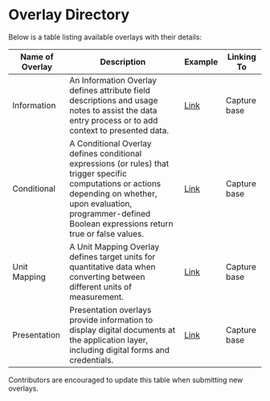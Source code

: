 # Overlay Directory

Below is a table listing available overlays with their details:

| Name of Overlay |  Description | Example | Linking To |
|---------------|-----------------------------|-------------|---------|
| Information | An Information Overlay defines attribute field descriptions and usage notes to assist the data entry process or to add context to presented data. | [Link](#) | Capture base |
| Conditional | A Conditional Overlay defines conditional expressions (or rules) that trigger specific computations or actions depending on whether, upon evaluation, programmer-defined Boolean expressions return true or false values. | [Link](#) | Capture base |
| Unit Mapping | A Unit Mapping Overlay defines target units for quantitative data when converting between different units of measurement. | [Link](#) | Capture base |
| Presentation | Presentation overlays provide information to display digital documents at the application layer, including digital forms and credentials. | [Link](#) | Capture base |

Contributors are encouraged to update this table when submitting new overlays.
